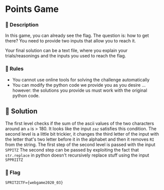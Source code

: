 # Points Game

### 📍 Description

In this game, you can already see the flag.
The question is: how to get there? You need to provide two inputs that allow you to reach it.

Your final solution can be a text file, where you explain your trials/reasonings and the inputs you used to reach the flag.

### 📄 Rules

- You cannot use online tools for solving the challenge automatically
- You can modify the python code we provide you as you desire … however: the solutions you provide us must work with the original python code.

## 🔑 Solution

The first level checks if the sum of the ascii values of the two characters around an `a` is > 180.
It looks like the input `zaz` satisfies this condition.
The second level is a little bit trickier, it changes the third letter of the input with the letter that's two letter before it in the alphabet and then it removes `RI` from the string.
The first step of the second level is passed with the input `SPPITZ`
The second step can be passed by exploiting the fact that `str.replace` in python doesn't recursively replace stuff using the input `SPPRIITZ`

### 🚩 Flag

`SPRITZCTF={webgame2020_03}`
